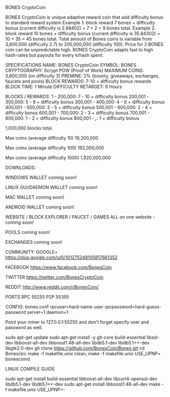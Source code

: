 
BONES CryptoCoin
 
BONES CryptoCoin is unique adaptive reward coin that add difficulty bonus to standard reward system
Example 1:  block reward  7 bones + difficulty bonus (current difficulty is 2.88402)  =  7 +  2 =  9 bones total.
Example 2:  block reward 10 bones + difficulty bonus (current difficulty is 35.84302) = 10 + 35 =  45 bones total.
Total amount of Bones coins is variable from 3,800,000 (difficulty 2.7) to 200,000,000 (difficulty 100).
Price for 2 BONES coin can be unpredictable high.
BONES CryptoCoin adapts fast to high hash-rates but payouts for every k/hash spent. 
 
SPECIFICATIONS
NAME: BONES CryptoCoin 
SYMBOL: BONES
CRYPTOGRAPHY: Scrypt POW (Proof of Work)
MAXIMUM COINS: 3,800,000 (on difficulty 3)
PREMINE: 2% (bounty, giveaways, exchanges, faucets and pools)
BLOCK REWARDS: 7-10 + difficulty bonus rewards
BLOCK TIME: 1 Minute
DIFFICULTY RETARGET: 6 Hours
 
BLOCKS / REWARDS:
           1 - 200,000:  7 - 10  + difficulty bonus
200,001 - 300,000:  5 - 8    + difficulty bonus
300,001 - 400,000:  4 - 6    + difficulty bonus
400,001 - 500,000:  3 - 5    + difficulty bonus
500,001 - 600,000:  2 - 4    + difficulty bonus
600,001 - 700,000:  2 - 3    + difficulty bonus
700,001 - 800,000:  1 - 2    + difficulty bonus
800,001 - ***,***:       1         + difficulty bonus
 
1,000,000 blocks total.
 
Max coins (average difficulty 10)
19,200,000
 
Max coins (average difficulty 100)
192,000,000
 
Max coins (average difficulty 1000)
1,920,000,000
 
DOWNLOADS:
 
WINDOWS WALLET
coming soon!
 
LINUX GUI/DAEMON WALLET
coming soon!
 
MAC WALLET
coming soon!
 
ANDROID WALLET
coming soon!
 
WEBSITE / BLOCK EXPLORER / FAUCET / GAMES
ALL on one website - coming soon!
 
POOLS
coming soon!
 
EXCHANGES
coming soon!
 
COMMUNITY:
GOOGLE+
https://plus.google.com/u/0/101275248105817661352
 
FACEBOOK
https://www.facebook.com/BonesCoin
 
TWITTER
https://twitter.com/BonesCryptoCoin
 
REDDIT
http://www.reddit.com/r/BonesCoin/
 
PORTS
RPC 55255
P2P 55355
 
CONFIG:
bones.conf
rpcuser=hard-name-user
rpcpassword=hard-guess-password
server=1
daemon=1
 
Point your miner to 127.0.0.1:55255
and don't forget specify user and password as well.
 

sudo apt-get update
sudo apt-get install -y git-core build-essential libssl-dev libboost-all-dev libboost1.48-all-dev libdb5.1-dev libdb5.1++-dev libgtk2.0-dev 
git clone https://github.com/BonesCoin/Bones.git 
cd Bones/src
make -f makefile.unix clean; make -f makefile.unix USE_UPNP= bonescoind
 
LINUX COMPILE GUIDE
 
sudo apt-get install build-essential libboost-all-dev libcurl4-openssl-dev libdb5.1-dev libdb5.1++-dev
sudo apt-get install libboost1.48-all-dev
make -f makefile.unix USE_UPNP=-
